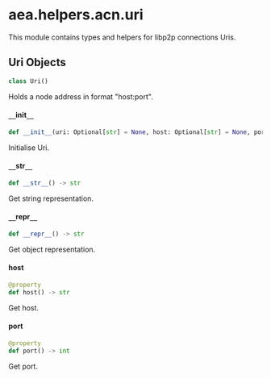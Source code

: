<a id="aea.helpers.acn.uri"></a>

# aea.helpers.acn.uri

This module contains types and helpers for libp2p connections Uris.

<a id="aea.helpers.acn.uri.Uri"></a>

## Uri Objects

```python
class Uri()
```

Holds a node address in format "host:port".

<a id="aea.helpers.acn.uri.Uri.__init__"></a>

#### `__`init`__`

```python
def __init__(uri: Optional[str] = None, host: Optional[str] = None, port: Optional[int] = None) -> None
```

Initialise Uri.

<a id="aea.helpers.acn.uri.Uri.__str__"></a>

#### `__`str`__`

```python
def __str__() -> str
```

Get string representation.

<a id="aea.helpers.acn.uri.Uri.__repr__"></a>

#### `__`repr`__`

```python
def __repr__() -> str
```

Get object representation.

<a id="aea.helpers.acn.uri.Uri.host"></a>

#### host

```python
@property
def host() -> str
```

Get host.

<a id="aea.helpers.acn.uri.Uri.port"></a>

#### port

```python
@property
def port() -> int
```

Get port.

